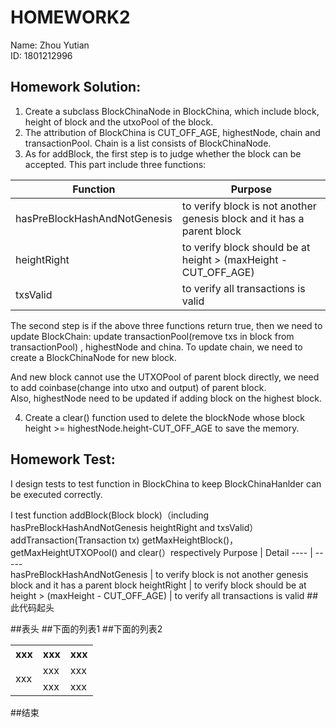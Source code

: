 # HOMEWORK2
Name: Zhou Yutian<br>
ID: 1801212996<br>

## Homework Solution:<br>
1.  Create a subclass BlockChinaNode in BlockChina, which include block, height of block and the utxoPool of the block.<br>
2.  The attribution of BlockChina is CUT_OFF_AGE, highestNode, chain and transactionPool. Chain is a list consists of BlockChinaNode.<br>
3.  As for addBlock, the first step is to judge whether the block can be accepted. This part include three functions:<br>

Function | Purpose  
 ---- | -----  
  hasPreBlockHashAndNotGenesis | to verify block is not another genesis block and it has a parent block 
 heightRight  | to verify block should be at height > (maxHeight - CUT_OFF_AGE)
txsValid | to verify all transactions is valid

The second step is if the above three functions return true, then we need to update BlockChain: update transactionPool(remove txs in block from transactionPool)
, highestNode and china. To update chain, we need to create a BlockChinaNode for new block.<br>

And new block cannot use the UTXOPool of parent block directly, we need to add coinbase(change into utxo and output) of parent block.<br>
Also, highestNode need to be updated if adding block on the highest block.

4. Create a clear() function used to delete the blockNode whose block height >= highestNode.height-CUT_OFF_AGE to save the memory.

## Homework Test:<br>
I design tests to test function in BlockChina to keep BlockChinaHanlder can be executed correctly.<br>


I test function  addBlock(Block block)（including hasPreBlockHashAndNotGenesis 
 heightRight and txsValid）addTransaction(Transaction tx) getMaxHeightBlock()，getMaxHeightUTXOPool() and clear(）respectively
 Purpose | Detail 
 ---- | -----  
  hasPreBlockHashAndNotGenesis | to verify block is not another genesis block and it has a parent block 
 heightRight  | to verify block should be at height > (maxHeight - CUT_OFF_AGE)
              | to verify all transactions is valid
<escape>  ##此代码起头
<table>    
  <tr><th>xxx</th><th>xxx</th><th>xxx</th></tr>   ##表头
  <tr><td rowspan="2">xxx</td><td>xxx</td><td>xxx</td></tr>   ##下面的列表1
  <tr><td>xxx</td><td>xxx</td></tr>   ##下面的列表2
</table>   
</escape>  ##结束

